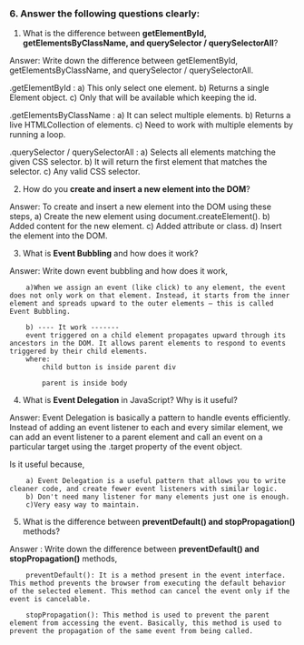 ### 6. Answer the following questions clearly:

1. What is the difference between **getElementById, getElementsByClassName, and querySelector / querySelectorAll**?

Answer: Write down the difference between getElementById, getElementsByClassName, and querySelector / querySelectorAll.

.getElementById : 
        a) This only select one element.
        b) Returns a single Element object.
        c) Only that will be available which keeping the id.

.getElementsByClassName : 
        a) It can select multiple elements.
        b) Returns a live HTMLCollection of elements.
        c) Need to work with multiple elements by running a loop.

.querySelector / querySelectorAll :
        a) Selects all elements matching the given CSS selector.
        b) It will return the first element that matches the selector.
        c) Any valid CSS selector.

2. How do you **create and insert a new element into the DOM**?

Answer: To create and insert a new element into the DOM using these steps,
        a) Create the new element using document.createElement().
        b) Added content for the new element.
        c) Added attribute or class.
        d) Insert the element into the DOM.

3. What is **Event Bubbling** and how does it work?

Answer: Write down event bubbling and how does it work,

        a)When we assign an event (like click) to any element, the event does not only work on that element. Instead, it starts from the inner element and spreads upward to the outer elements — this is called Event Bubbling.

        b) ---- It work -------
        event triggered on a child element propagates upward through its ancestors in the DOM. It allows parent elements to respond to events triggered by their child elements. 
        where:
            child button is inside parent div

            parent is inside body


4. What is **Event Delegation** in JavaScript? Why is it useful?

Answer: Event Delegation is basically a pattern to handle events efficiently. Instead of adding an event listener to each and every similar element, we can add an event listener to a parent element and call an event on a particular target using the .target property of the event object.

Is it useful because,

        a) Event Delegation is a useful pattern that allows you to write cleaner code, and create fewer event listeners with similar logic.
        b) Don't need many listener for many elements just one is enough.
        c)Very easy way to maintain.

5. What is the difference between **preventDefault() and stopPropagation()** methods?

Answer : Write down the difference between **preventDefault() and stopPropagation()** methods,

        preventDefault(): It is a method present in the event interface. This method prevents the browser from executing the default behavior of the selected element. This method can cancel the event only if the event is cancelable.

        stopPropagation(): This method is used to prevent the parent element from accessing the event. Basically, this method is used to prevent the propagation of the same event from being called.

